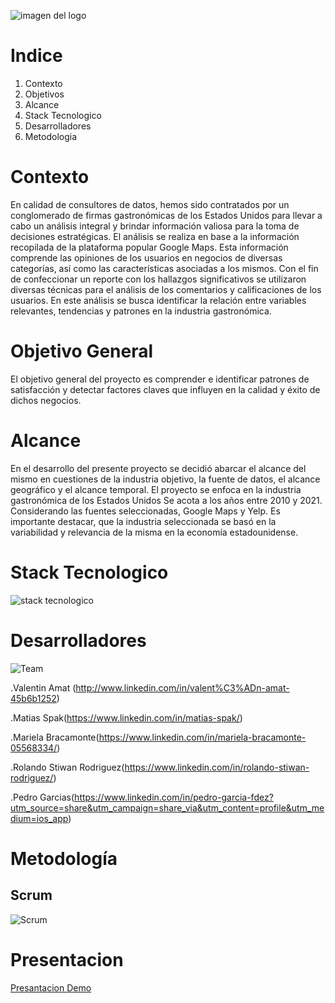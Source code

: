 ![imagen del logo](/imagenes/IMAGEN%20LOGO1.jpg)
# Indice 
1. Contexto
2. Objetivos
3. Alcance
4. Stack Tecnologico
5. Desarrolladores
6. Metodologia

# Contexto

 En calidad de consultores de datos, hemos sido contratados por un conglomerado de firmas gastronómicas de los Estados Unidos para llevar a cabo un análisis integral y brindar información valiosa para la toma de decisiones estratégicas. El análisis se realiza en base a la información recopilada de la plataforma popular Google Maps. Esta información comprende las opiniones de los usuarios en negocios de diversas categorías, así como las características asociadas a los mismos. Con el fin de confeccionar un reporte con los hallazgos significativos se utilizaron diversas técnicas para el análisis de los comentarios y calificaciones de los usuarios. En este análisis se busca identificar la relación entre variables relevantes, tendencias y patrones en la industria gastronómica. 

# Objetivo General

El objetivo general del proyecto es comprender  e identificar patrones de satisfacción y detectar factores claves que influyen en la calidad y éxito de dichos negocios.

# Alcance

En el desarrollo del presente proyecto se decidió abarcar el alcance del mismo en cuestiones de la industria objetivo, la fuente de datos, el alcance geográfico y el alcance temporal. El proyecto se enfoca en la industria gastronómica de los Estados Unidos
Se acota a los años entre 2010 y 2021. Considerando las fuentes seleccionadas, Google Maps y Yelp. Es importante destacar, que la industria seleccionada se basó en la variabilidad y relevancia de la misma en la economía estadounidense.
# Stack Tecnologico
![stack tecnologico](/imagenes/staff%20tecnologico.png)

# Desarrolladores 
![Team](/imagenes/teams.png)

.Valentin Amat (http://www.linkedin.com/in/valent%C3%ADn-amat-45b6b1252)

.Matias Spak(https://www.linkedin.com/in/matias-spak/)

.Mariela Bracamonte(https://www.linkedin.com/in/mariela-bracamonte-05568334/)

.Rolando Stiwan Rodriguez(https://www.linkedin.com/in/rolando-stiwan-rodriguez/)

.Pedro Garcias(https://www.linkedin.com/in/pedro-garcia-fdez?utm_source=share&utm_campaign=share_via&utm_content=profile&utm_medium=ios_app)

# Metodología
## Scrum

![Scrum](/imagenes/Scrum.png)

# Presentacion 
[Presantacion Demo](https://www.canva.com/design/DAF7eectpFM/u8QS_39-hvVxJGvZ5It7ZA/edit?utm_content=DAF7eectpFM&utm_campaign=designshare&utm_medium=link2&utm_source=sharebutton)
